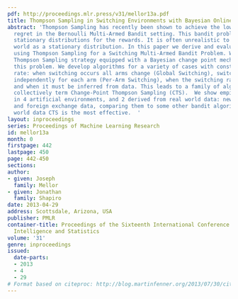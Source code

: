 ```yaml
---
pdf: http://proceedings.mlr.press/v31/mellor13a.pdf
title: Thompson Sampling in Switching Environments with Bayesian Online Change Detection
abstract: 'Thompson Sampling has recently been shown to achieve the lower bound on
  regret in the Bernoulli Multi-Armed Bandit setting. This bandit problem assumes
  stationary distributions for the rewards. It is often unrealistic to model the real
  world as a stationary distribution. In this paper we derive and evaluate algorithms
  using Thompson Sampling for a Switching Multi-Armed Bandit Problem. We propose a
  Thompson Sampling strategy equipped with a Bayesian change point mechanism to tackle
  this problem. We develop algorithms for a variety of cases with constant switching
  rate: when switching occurs all arms change (Global Switching), switching occurs
  independently for each arm (Per-Arm Switching), when the switching rate is known
  and when it must be inferred from data. This leads to a family of algorithms we
  collectively term Change-Point Thompson Sampling (CTS).  We show empirical results
  in 4 artificial environments, and 2 derived from real world data: news click-through
  and foreign exchange data, comparing them to some other bandit algorithms. In real
  world data CTS is the most effective.  '
layout: inproceedings
series: Proceedings of Machine Learning Research
id: mellor13a
month: 0
firstpage: 442
lastpage: 450
page: 442-450
sections: 
author:
- given: Joseph
  family: Mellor
- given: Jonathan
  family: Shapiro
date: 2013-04-29
address: Scottsdale, Arizona, USA
publisher: PMLR
container-title: Proceedings of the Sixteenth International Conference on Artificial
  Intelligence and Statistics
volume: '31'
genre: inproceedings
issued:
  date-parts:
  - 2013
  - 4
  - 29
# Format based on citeproc: http://blog.martinfenner.org/2013/07/30/citeproc-yaml-for-bibliographies/
---
```

